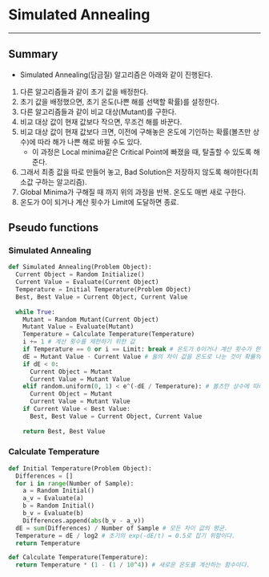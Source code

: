 # Simulated Annealing
---
## Summary
- Simulated Annealing(담금질) 알고리즘은 아래와 같이 진행된다.
1. 다른 알고리즘들과 같이 초기 값을 배정한다.
2. 초기 값을 배정했으면, 초기 온도(나쁜 해를 선택할 확률)를 설정한다.
4. 다른 알고리즘들과 같이 비교 대상(Mutant)를 구한다.
5. 비교 대상 값이 현재 값보다 작으면, 무조건 해를 바꾼다.
6. 비교 대상 값이 현재 값보다 크면, 이전에 구해놓은 온도에 기인하는 확률(볼츠만 상수)에 따라 해가 나쁜 해로 바뀔 수도 있다.
    - 이 과정은 Local minima같은 Critical Point에 빠졌을 때, 탈출할 수 있도록 해준다.
8. 그래서 최종 값을 따로 만들어 놓고, Bad Solution은 저장하지 않도록 해야한다(최소값 구하는 알고리즘).
9. Global Minima가 구해질 때 까지 위의 과정을 반복. 온도도 매번 새로 구한다.
10. 온도가 0이 되거나 계산 횟수가 Limit에 도달하면 종료.

## Pseudo functions
### Simulated Annealing
```python
def Simulated Annealing(Problem Object):
  Current Object = Random Initialize()
  Current Value = Evaluate(Current Object)
  Temperature = Initial Temperature(Problem Object)
  Best, Best Value = Current Object, Current Value
  
  while True:
    Mutant = Random Mutant(Current Object)
    Mutant Value = Evaluate(Mutant)
    Temperature = Calculate Temperature(Temperature)
    i += 1 # 계산 횟수를 제한하기 위한 값
    if Temperature == 0 or i == Limit: break # 온도가 0이거나 계산 횟수가 한계에 도달하면 종료.
    dE = Mutant Value - Current Value # 둘의 차이 값을 온도로 나눈 것이 확률의 밑바탕이 될 것이다.
    if dE < 0:
      Current Object = Mutant
      Current Value = Mutant Value
    elif random.uniform(0, 1) < e^(-dE / Temperature): # 볼츠만 상수에 따라 Bad Walk를 한다.
      Current Object = Mutant
      Current Value = Mutant Value
    if Current Value < Best Value:
      Best, Best Value = Current Object, Current Value
    
    return Best, Best Value
```

### Calculate Temperature
```python
def Initial Temperature(Problem Object):
  Differences = []
  for i in range(Number of Sample):
    a = Random Initial()
    a_v = Evaluate(a)
    b = Random Initial()
    b_v = Evaluate(b)
    Differences.append(abs(b_v - a_v))
  dE = sum(Differences) / Number of Sample # 모든 차이 값의 평균.
  Temperature = dE / log2 # 초기의 exp(-dE/t) = 0.5로 잡기 위함이다.
  return Temperature
```

```python
def Calculate Temperature(Temperature):
  return Temperature * (1 - (1 / 10^4)) # 새로운 온도를 계산하는 함수이다.
```
